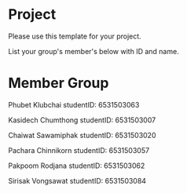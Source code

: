 # Project
Please use this template for your project.

List your group's member's below with ID and name.
# Member Group
Phubet Klubchai studentID: 6531503063

Kasidech Chumthong studentID: 6531503007

Chaiwat Sawamiphak studentID: 6531503020

Pachara Chinnikorn studentID: 6531503057

Pakpoom Rodjana studentID: 6531503062

Sirisak Vongsawat studentID: 6531503084

